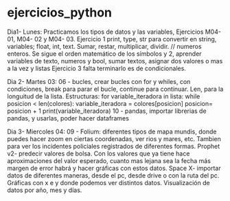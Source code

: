 # ejercicios_python
Dia1- Lunes: Practicamos los tipos de datos y las variables, Ejercicios M04- 01, M04- 02 y M04- 03. 
Ejercicio 1 print, type, str para convertir en string, variables; float, int, text. Sumar, restar, multiplicar, dividir. // numeros enteros. Se sigue el orden matemático de los símbolos
y 2, aprender variables de texto, numeros y bool, sumar textos, asignar dos valores o mas a la vez y listas
Ejercicio 3 falta terminarlo es de condicionales.

Dia 2- Martes 03:
06 - bucles, crear bucles con for y whiles, con condiciones, break para parar el bucle, continue para continuar. Len, para la longuitud de la lista. Estructuras:
for variable_iteradora in lista:
while posicion < len(colores):
  variable_iteradora = colores[posicion]
  posicion= posicion + 1
  print(variable_iteradora)
10 - pandas, importar librerias de pandas, y usarlas, poder hacer dataframes

Dia 3- Miercoles 04:
09 - Folium: diferentes tipos de mapa mundis, donde puedes hacer zoom en ciertas coordenadas, ver rios y mares, etc. Tambien para ver los incidentes policiales registrados de diferentes formas. 
Prophet v2- predecir valores de bolsa. Con los valores que ya tiene hace aproximaciones del valor esperado, cuanto mas lejana sea la fecha más margen de error habrá y hacer gráficas con estos datos.
Space X- importar datos de diferentes maneras, desde el pc, desde drive o con la ruta del pc. Gráficas con x e y donde podemos ver distintos datos. Visualización de datos por año, mes y días.
